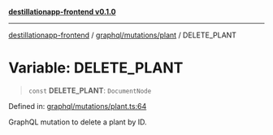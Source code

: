 [**destillationapp-frontend v0.1.0**](../../../../README.md)

***

[destillationapp-frontend](../../../../modules.md) / [graphql/mutations/plant](../README.md) / DELETE\_PLANT

# Variable: DELETE\_PLANT

> `const` **DELETE\_PLANT**: `DocumentNode`

Defined in: [graphql/mutations/plant.ts:64](https://github.com/DestillApp/main/blob/be94b1d93681946bd573e84cd8381ba32cee62b9/frontend/src/graphql/mutations/plant.ts#L64)

GraphQL mutation to delete a plant by ID.
